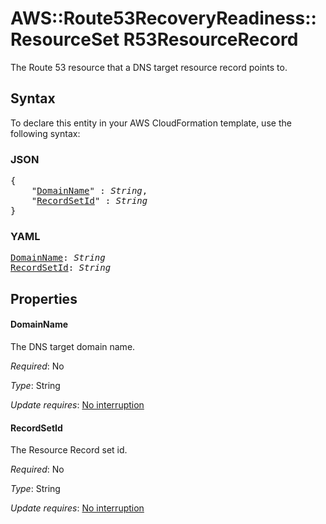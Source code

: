 # AWS::Route53RecoveryReadiness::ResourceSet R53ResourceRecord

The Route 53 resource that a DNS target resource record points to.

## Syntax

To declare this entity in your AWS CloudFormation template, use the following syntax:

### JSON

<pre>
{
    "<a href="#domainname" title="DomainName">DomainName</a>" : <i>String</i>,
    "<a href="#recordsetid" title="RecordSetId">RecordSetId</a>" : <i>String</i>
}
</pre>

### YAML

<pre>
<a href="#domainname" title="DomainName">DomainName</a>: <i>String</i>
<a href="#recordsetid" title="RecordSetId">RecordSetId</a>: <i>String</i>
</pre>

## Properties

#### DomainName

The DNS target domain name.

_Required_: No

_Type_: String

_Update requires_: [No interruption](https://docs.aws.amazon.com/AWSCloudFormation/latest/UserGuide/using-cfn-updating-stacks-update-behaviors.html#update-no-interrupt)

#### RecordSetId

The Resource Record set id.

_Required_: No

_Type_: String

_Update requires_: [No interruption](https://docs.aws.amazon.com/AWSCloudFormation/latest/UserGuide/using-cfn-updating-stacks-update-behaviors.html#update-no-interrupt)

